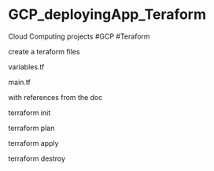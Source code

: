 # GCP_deployingApp_Teraform

Cloud Computing projects #GCP #Teraform

create a teraform files

variables.tf

main.tf

with references from the doc

terraform init

terraform plan

terraform apply

terraform destroy
